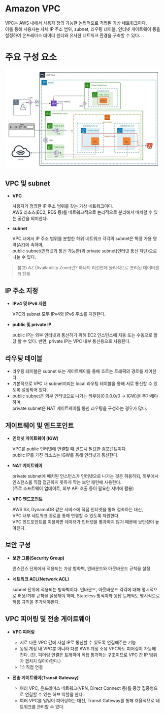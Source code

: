 # Amazon VPC

VPC는 AWS 내에서 사용자 정의 가능한 논리적으로 격리된 가상 네트워크이다.
<br>이를 통해 사용자는 자체 IP 주소 범위, subnet, 라우팅 테이블, 인터넷 게이트웨이 등을 설정하여 
온프레미스 데이터 센터와 유사한 네트워크 환경을 구축할 수 있다.

# 주요 구성 요소
![vpc_example.jpg](images/vpc_example.jpg)
## VPC 및 subnet

- **VPC**

  사용자가 정의한 IP 주소 범위를 갖는 가상 네트워크이다.<br>
  AWS 리소스(EC2, RDS 등)를 네트워크적으로 논리적으로 분리해서 배치할 수 있는 공간을 의미한다.

- **subnet**

  VPC 내에서 IP 주소 범위를 분할한 하위 네트워크 각각의 subnet은 특정 가용 영역(AZ)에 속하며,<br>
  public subnet(인터넷과 통신 가능한)과 private subnet(인터넷 통신 차단)으로 나눌 수 있다.

> 참고) AZ (Availability Zone)란? 
> 하나의 리전안에 물리적으로 분리된 데이터센터 단위

## IP 주소 지정
- **IPv4 및 IPv6 지원**

  VPC와 subnet 모두 IPv4와 IPv6 주소를 지원한다.

- **public 및 private IP**

  public IP는 외부 인터넷과 통신하기 위해 EC2 인스턴스에 자동 또는 수동으로 할당 할 수 있다.
  반면, private IP는 VPC 내부 통신용으로 사용된다.

## 라우팅 테이블
- 라우팅 테이블은 subnet 또는 게이트웨이를 통해 흐르는 트래픽의 경로를 제어한다.
- 기본적으로 VPC 내 subnet끼리는 local 라우팅 테이블을 통해 서로 통신할 수 있도록 설정되어 있다.
- public subnet은 외부 인터넷으로 나가는 라우팅(0.0.0.0/0 → IGW)을 추가해야 하며,  
  private subnet은 NAT 게이트웨이를 통한 라우팅을 구성하는 경우가 많다.

## 게이트웨이 및 엔드포인트

- **인터넷 게이트웨이 (IGW)**

  VPC를 public 인터넷에 연결할 때 반드시 필요한 컴포넌트이다.<br>
  public IP를 가진 리소스는 IGW를 통해 인터넷과 통신한다.

- **NAT 게이트웨이**

  private subnet에 배치된 인스턴스가 인터넷으로 나가는 것은 허용하되, 외부에서 인스턴스를 직접 접근하지 못하게 막는 보안 패턴에 사용한다.<br>
  (주로 소프트웨어 업데이트, 외부 API 호출 등이 필요한 서버에 활용)

- **VPC 엔드포인트**

  AWS S3, DynamoDB 같은 서비스에 직접 인터넷을 통해 접속하는 대신,  <br>
  VPC 내부 네트워크 경로를 통해 연결할 수 있도록 지원한다.<br>
  VPC 엔드포인트를 이용하면 데이터가 인터넷을 통과하지 않기 때문에 보안성이 높아진다.

## 보안 구성

- **보안 그룹(Security Group)**

  인스턴스 단위에서 적용되는 가상 방화벽, 인바운드와 아웃바운드 규칙을 설정

- **네트워크 ACL(Network ACL)**

  subnet 단위에 적용되는 방화벽이다. 인바운드, 아웃바운드 각각에 대해 명시적으로 허용/거부 규칙을 설정해야 하며, 
  Stateless 방식이라 응답 트래픽도 명시적으로 허용 규칙을 추가해야한다.

## VPC 피어링 및 전송 게이트웨이

- **VPC 피어링**
  - 서로 다른 VPC 간에 사설 IP로 통신할 수 있도록 연결해주는 기능
  - 동일 계정 내 VPC뿐 아니라 다른 AWS 계정 소유 VPC와도 피어링이 가능해 진다.
    (단, 피어링 연결은 트래픽이 직접 통과하는 구조이므로 VPC 간 IP 범위가 겹치지 않아야한다.)
  - 1:1 직접 연결

- **전송 게이트웨이(Transit Gateway)**
  - 여러 VPC, 온프레미스 네트워크(VPN, Direct Connect 등)를 중앙 집중형으로 연결할 수 있는 허브 역할을 한다.
  - 여러 VPC를 일일이 피어링하는 대신, Transit Gateway를 통해 효율적으로 네트워크를 관리할 수 있다.
